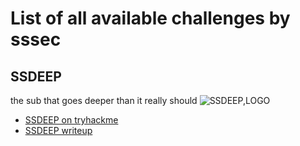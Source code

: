 # List of all available challenges by sssec

## SSDEEP
the sub that goes deeper than it really should
![SSDEEP,LOGO](https://user-images.githubusercontent.com/119784145/208025205-7404778c-f250-46df-9fe2-24d2ec645c08.jpg)
- [SSDEEP on tryhackme](https://tryhackme.com/room/sssecssdeep)
- [SSDEEP writeup](../official-ctf-writeups/ssdeep.md)
